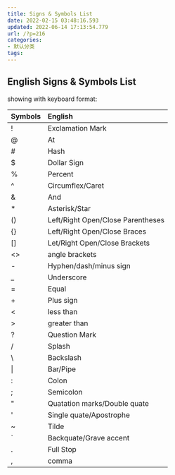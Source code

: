```yaml
---
title: Signs & Symbols List
date: 2022-02-15 03:48:16.593
updated: 2022-06-14 17:13:54.779
url: /?p=216
categories: 
- 默认分类
tags: 
---
```


## English Signs & Symbols List
showing with keyboard format:

| Symbols | English |
| :---- | :----|
| ! | Exclamation Mark  |
| @ | At  |
| #  |  Hash |
| $  | Dollar Sign  |
| % | Percent  |
| ^  | Circumflex/Caret  |
| & |  And |
|  * | Asterisk/Star  |
|  () |  Left/Right Open/Close Parentheses |
| {} |  Left/Right Open/Close Braces |
| [] | Let/Right Open/Close Brackets  |
| <> | angle brackets |
| -  |  Hyphen/dash/minus sign |
| _ |  Underscore |
|  = |  Equal |
|  + | Plus sign  |
| < | less than  |
| >  | greater than  |
| ? |  Question Mark |
| / |  Splash |
| \ | Backslash  |
| \| |  Bar/Pipe  |
| : | Colon  |
| ; | Semicolon  |
| " | Quatation marks/Double quate  |
| ' |  Single quate/Apostrophe |
| ~ |  Tilde |
| ` |  Backquate/Grave accent |
|  . | Full Stop  |
| , | comma | 